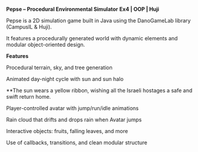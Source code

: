 **Pepse – Procedural Environmental Simulator**
**Ex4 | OOP | Huji**

Pepse is a 2D simulation game built in Java using the DanoGameLab library (CampusIL & Huji).

It features a procedurally generated world with dynamic elements and modular object-oriented design.

**Features**

Procedural terrain, sky, and tree generation

Animated day-night cycle with sun and sun halo

**The sun wears a yellow ribbon, wishing all the Israeli hostages a safe and swift return home.

Player-controlled avatar with jump/run/idle animations

Rain cloud that drifts and drops rain when Avatar jumps

Interactive objects: fruits, falling leaves, and more

Use of callbacks, transitions, and clean modular structure
